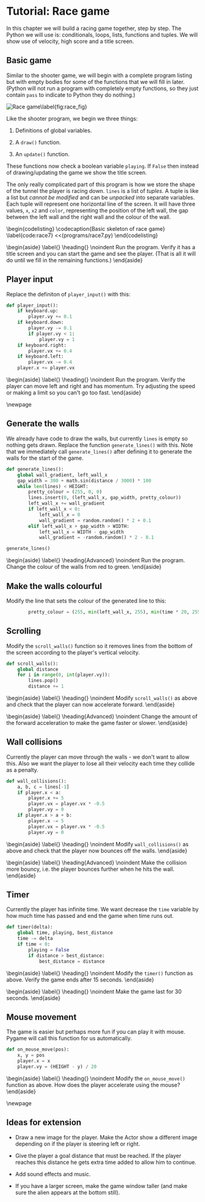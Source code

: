# Tutorial: Race game

In this chapter we will build a racing game together, step by step.  The Python we will use is: conditionals, loops, lists, functions and tuples.
We will show use of velocity, high score and a title screen.

## Basic game

Similar to the shooter game, we will begin with a complete program listing but with empty bodies for some of the functions
that we will fill in later.  (Python will not run a program with completely empty functions, so they just contain `pass` to indicate to
Python they do nothing.)

![Race game\label{fig:race_fig}](images/figures/race.png)

Like the shooter program, we begin we three things:

1. Definitions of global variables.

2. A `draw()` function.

3. An `update()` function.

These functions now check a boolean variable `playing`.  If `False` then instead of drawing/updating the game
we show the title screen.

The only really complicated part of this program is how we store the shape of the tunnel the player is racing down.
`lines` is a list of *tuples*.  A tuple is like a list but *cannot be modified* and can be *unpacked* into separate variables.
Each tuple will represent one horizontal line of the screen.  It will have three values, `x`, `x2` and `color`, representing the position of the left wall,
the gap between the left wall and the right wall and the colour of the wall.

\begin{codelisting}
\codecaption{Basic skeleton of race game}
\label{code:race7}
<<(programs/race7.py)
\end{codelisting}

\begin{aside}
\label{}
\heading{}
\noindent Run the program.  Verify it has a title screen and you can start the game and see the player.  (That is all it will do until we fill in the
remaining functions.)
\end{aside}

## Player input

Replace the definiton of `player_input()` with this:

```python
def player_input():
    if keyboard.up:
        player.vy += 0.1
    if keyboard.down:
        player.vy -= 0.1
        if player.vy < 1:
            player.vy = 1
    if keyboard.right:
        player.vx += 0.4
    if keyboard.left:
        player.vx -= 0.4
    player.x += player.vx
```
\begin{aside}
\label{}
\heading{}
\noindent Run the program.  Verify the player can move left and right and has momentum.  Try adjusting the speed or making a limit so you can't go too fast.
\end{aside}

\newpage

## Generate the walls

We already have code to draw the walls, but currently `lines` is empty so nothing gets drawn.  Replace the function `generate_lines()` with this.  Note that we immediately call `generate_lines()` after
defining it to generate the walls for the start of the game.

```python
def generate_lines():
    global wall_gradient, left_wall_x
    gap_width = 300 + math.sin(distance / 3000) * 100
    while len(lines) < HEIGHT:
        pretty_colour = (255, 0, 0)
        lines.insert(0, (left_wall_x, gap_width, pretty_colour))
        left_wall_x += wall_gradient
        if left_wall_x < 0:
            left_wall_x = 0
            wall_gradient = random.random() * 2 + 0.1
        elif left_wall_x + gap_width > WIDTH:
            left_wall_x = WIDTH - gap_width
            wall_gradient = -random.random() * 2 - 0.1

generate_lines()
```

\begin{aside}
\label{}
\heading{Advanced}
\noindent Run the program.  Change the colour of the walls from red to green.
\end{aside}


## Make the walls colourful

Modify the line that sets the colour of the generated line to this:

```python
        pretty_colour = (255, min(left_wall_x, 255), min(time * 20, 255))
```

## Scrolling 

Modify the `scroll_walls()` function so it removes lines from the bottom of the screen according to the player's vertical
velocity.

```python
def scroll_walls():
    global distance
    for i in range(0, int(player.vy)):
        lines.pop()
        distance += 1
```
\begin{aside}
\label{}
\heading{}
\noindent Modify `scroll_walls()` as above and check that the player can now accelerate forward.
\end{aside}

\begin{aside}
\label{}
\heading{Advanced}
\noindent Change the amount of the forward acceleration to make the game faster or slower.
\end{aside}

## Wall collisions

Currently the player can move through the walls - we don't want to allow this. Also we want the player to lose all their
velocity each time they collide as a penalty.

```python
def wall_collisions():
    a, b, c = lines[-1]
    if player.x < a:
        player.x += 5
        player.vx = player.vx * -0.5
        player.vy = 0
    if player.x > a + b:
        player.x -= 5
        player.vx = player.vx * -0.5
        player.vy = 0
```

\begin{aside}
\label{}
\heading{}
\noindent Modify `wall_collisions()` as above and check that the player now bounces off the walls.
\end{aside}

\begin{aside}
\label{}
\heading{Advanced}
\noindent Make the collision more bouncy, i.e. the player bounces further when he hits the wall.
\end{aside}

## Timer

Currently the player has infinite time.  We want decrease the `time` variable by how much time has passed and end the game
when time runs out.

```python
def timer(delta):
    global time, playing, best_distance
    time -= delta
    if time < 0:
        playing = False
        if distance > best_distance:
            best_distance = distance
```

\begin{aside}
\label{}
\heading{}
\noindent Modify the `timer()` function as above.  Verify the game ends after 15 seconds.
\end{aside}


\begin{aside}
\label{}
\heading{}
\noindent Make the game last for 30 seconds.
\end{aside}

## Mouse movement

The game is easier but perhaps more fun if you can play it with mouse.  Pygame will call this function for us automatically.

```python
def on_mouse_move(pos):
    x, y = pos
    player.x = x
    player.vy = (HEIGHT - y) / 20
```

\begin{aside}
\label{}
\heading{}
\noindent Modify the `on_mouse_move()` function as above.  How does the player accelerate using the mouse?
\end{aside}

\newpage

## Ideas for extension

* Draw a new image for the player.  Make the Actor show a different image depending on if the player is steering left or right.

* Give the player a goal distance that must be reached.  If the player reaches this distance he gets extra time added to allow him to continue.

* Add sound effects and music.

* If you have a larger screen, make the game window taller (and make sure the alien appears at the bottom still).